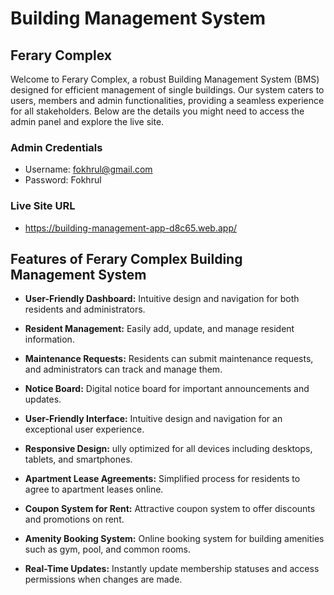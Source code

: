 # Building Management System

## Ferary Complex

Welcome to Ferary Complex, a robust Building Management System (BMS) designed for efficient management of single buildings. Our system caters to users, members and admin functionalities, providing a seamless experience for all stakeholders. Below are the details you might need to access the admin panel and explore the live site.

### Admin Credentials

- Username: fokhrul@gmail.com
- Password: Fokhrul

### Live Site URL

- https://building-management-app-d8c65.web.app/

## Features of Ferary Complex Building Management System

- **User-Friendly Dashboard:** Intuitive design and navigation for both residents and administrators.

- **Resident Management:** Easily add, update, and manage resident information.

- **Maintenance Requests:** Residents can submit maintenance requests, and administrators can track and manage them.

- **Notice Board:** Digital notice board for important announcements and updates.

- **User-Friendly Interface:** Intuitive design and navigation for an exceptional user experience.

- **Responsive Design:** ully optimized for all devices including desktops, tablets, and smartphones.
- **Apartment Lease Agreements:** Simplified process for residents to agree to apartment leases online.

- **Coupon System for Rent:** Attractive coupon system to offer discounts and promotions on rent.

- **Amenity Booking System:** Online booking system for building amenities such as gym, pool, and common rooms.

- **Real-Time Updates:** Instantly update membership statuses and access permissions when changes are made.
